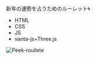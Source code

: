 新年の運勢を占うためのルーレット🌀
- HTML
- CSS
- JS
- vanta-js+Three.js

![Peek-roullete](https://github.com/KamabokoFish/nyowa-roulette/assets/79447012/fb2407ca-0d73-45e4-9706-f4ef202339a9)
